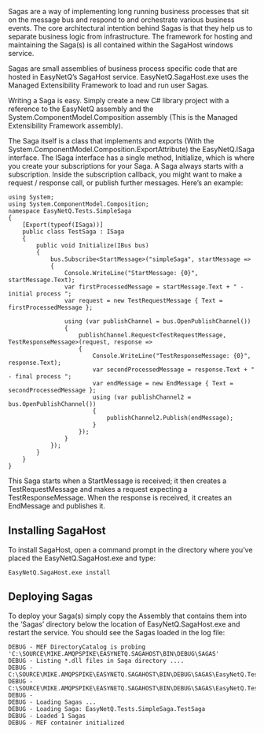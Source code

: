 Sagas are a way of implementing long running business processes that sit on the message bus and respond to and orchestrate various business events. The core architectural intention behind Sagas is that they help us to separate business logic from infrastructure. The framework for hosting and maintaining the Saga(s) is all contained within the SagaHost windows service.

Sagas are small assemblies of business process specific code that are hosted in EasyNetQ’s SagaHost service. EasyNetQ.SagaHost.exe uses the Managed Extensibility Framework to load and run user Sagas.

Writing a Saga is easy. Simply create a new C# library project with a reference to the EasyNetQ assembly and the System.ComponentModel.Composition assembly (This is the Managed Extensibility Framework assembly).

The Saga itself is a class that implements and exports (With the System.ComponentModel.Composition.ExportAttribute) the EasyNetQ.ISaga interface. The ISaga interface has a single method, Initialize, which is where you create your subscriptions for your Saga. A Saga always starts with a subscription. Inside the subscription callback, you might want to make a request / response call, or publish further messages. Here’s an example:

    using System; 
    using System.ComponentModel.Composition;  
    namespace EasyNetQ.Tests.SimpleSaga 
    {     
        [Export(typeof(ISaga))]     
        public class TestSaga : ISaga     
        {         
            public void Initialize(IBus bus)         
            {             
                bus.Subscribe<StartMessage>("simpleSaga", startMessage =>             
                {                 
                    Console.WriteLine("StartMessage: {0}", startMessage.Text);                 
                    var firstProcessedMessage = startMessage.Text + " - initial process ";                 
                    var request = new TestRequestMessage { Text = firstProcessedMessage };   
                    
                    using (var publishChannel = bus.OpenPublishChannel())
                    {
                        publishChannel.Request<TestRequestMessage, TestResponseMessage>(request, response =>                 
                        {                     
                            Console.WriteLine("TestResponseMessage: {0}", response.Text);                     
                            var secondProcessedMessage = response.Text + " - final process ";                     
                            var endMessage = new EndMessage { Text = secondProcessedMessage };                     
                            using (var publishChannel2 = bus.OpenPublishChannel())
                            {
                                publishChannel2.Publish(endMessage);                 
                            }
                        });             
                    }
                });         
            }     
        } 
    }

This Saga starts when a StartMessage is received; it then creates a TestRequestMessage and makes a request expecting a TestResponseMessage. When the response is received, it creates an EndMessage and publishes it.

## Installing SagaHost

To install SagaHost, open a command prompt in the directory where you’ve placed the EasyNetQ.SagaHost.exe and type:

    EasyNetQ.SagaHost.exe install

## Deploying Sagas

To deploy your Saga(s) simply copy the Assembly that contains them into the ‘Sagas’ directory below the location of EasyNetQ.SagaHost.exe and restart the service. You should see the Sagas loaded in the log file:

    DEBUG - MEF DirectoryCatalog is probing 
    'C:\SOURCE\MIKE.AMQPSPIKE\EASYNETQ.SAGAHOST\BIN\DEBUG\SAGAS' 
    DEBUG - Listing *.dll files in Saga directory .... 
    DEBUG - C:\SOURCE\MIKE.AMQPSPIKE\EASYNETQ.SAGAHOST\BIN\DEBUG\SAGAS\EasyNetQ.Tests.Messages.dll 
    DEBUG - C:\SOURCE\MIKE.AMQPSPIKE\EASYNETQ.SAGAHOST\BIN\DEBUG\SAGAS\EasyNetQ.Tests.SimpleSaga.dll 
    DEBUG - 
    DEBUG - Loading Sagas ... 
    DEBUG - Loading Saga: EasyNetQ.Tests.SimpleSaga.TestSaga 
    DEBUG - Loaded 1 Sagas 
    DEBUG - MEF container initialized
